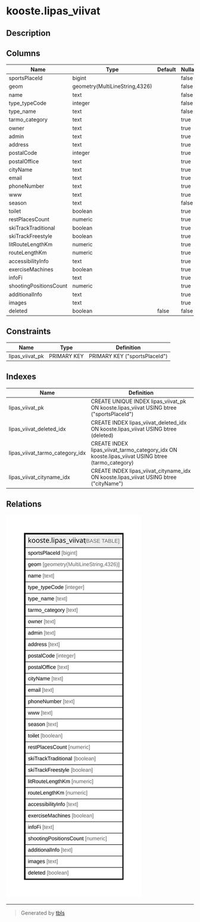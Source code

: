 # kooste.lipas_viivat

## Description

## Columns

| Name | Type | Default | Nullable | Children | Parents | Comment |
| ---- | ---- | ------- | -------- | -------- | ------- | ------- |
| sportsPlaceId | bigint |  | false |  |  |  |
| geom | geometry(MultiLineString,4326) |  | false |  |  |  |
| name | text |  | false |  |  |  |
| type_typeCode | integer |  | false |  |  |  |
| type_name | text |  | false |  |  |  |
| tarmo_category | text |  | true |  |  |  |
| owner | text |  | true |  |  |  |
| admin | text |  | true |  |  |  |
| address | text |  | true |  |  |  |
| postalCode | integer |  | true |  |  |  |
| postalOffice | text |  | true |  |  |  |
| cityName | text |  | true |  |  |  |
| email | text |  | true |  |  |  |
| phoneNumber | text |  | true |  |  |  |
| www | text |  | true |  |  |  |
| season | text |  | false |  |  |  |
| toilet | boolean |  | true |  |  |  |
| restPlacesCount | numeric |  | true |  |  |  |
| skiTrackTraditional | boolean |  | true |  |  |  |
| skiTrackFreestyle | boolean |  | true |  |  |  |
| litRouteLengthKm | numeric |  | true |  |  |  |
| routeLengthKm | numeric |  | true |  |  |  |
| accessibilityInfo | text |  | true |  |  |  |
| exerciseMachines | boolean |  | true |  |  |  |
| infoFi | text |  | true |  |  |  |
| shootingPositionsCount | numeric |  | true |  |  |  |
| additionalInfo | text |  | true |  |  |  |
| images | text |  | true |  |  |  |
| deleted | boolean | false | false |  |  |  |

## Constraints

| Name | Type | Definition |
| ---- | ---- | ---------- |
| lipas_viivat_pk | PRIMARY KEY | PRIMARY KEY ("sportsPlaceId") |

## Indexes

| Name | Definition |
| ---- | ---------- |
| lipas_viivat_pk | CREATE UNIQUE INDEX lipas_viivat_pk ON kooste.lipas_viivat USING btree ("sportsPlaceId") |
| lipas_viivat_deleted_idx | CREATE INDEX lipas_viivat_deleted_idx ON kooste.lipas_viivat USING btree (deleted) |
| lipas_viivat_tarmo_category_idx | CREATE INDEX lipas_viivat_tarmo_category_idx ON kooste.lipas_viivat USING btree (tarmo_category) |
| lipas_viivat_cityname_idx | CREATE INDEX lipas_viivat_cityname_idx ON kooste.lipas_viivat USING btree ("cityName") |

## Relations

![er](kooste.lipas_viivat.svg)

---

> Generated by [tbls](https://github.com/k1LoW/tbls)

